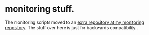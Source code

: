 # monitoring stuff.

The monitoring scripts moved to an [extra repository at my monitoring repository](https://github.com/binfalse/monitoring).
The stuff over here is just for backwards compatibility..
